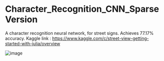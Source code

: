 # Character_Recognition_CNN_SparseVersion
A character recognition neural network, for street signs.
Achieves 77.17% accuracy.
Kaggle link : https://www.kaggle.com/c/street-view-getting-started-with-julia/overview

![image](https://user-images.githubusercontent.com/49645682/128625441-537a31a0-8311-4327-a348-51e1a8a43a4c.png)
